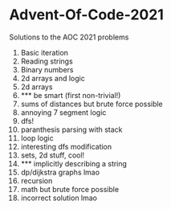 # Advent-Of-Code-2021
Solutions to the AOC 2021 problems

1. Basic iteration
2. Reading strings
3. Binary numbers
4. 2d arrays and logic
5. 2d arrays
6. *** be smart (first non-trivial!)
7. sums of distances but brute force possible
8. annoying 7 segment logic
9. dfs!
10. paranthesis parsing with stack
11. loop logic
12. interesting dfs modification
13. sets, 2d stuff, cool!
14. *** implicitly describing a string
15. dp/dijkstra graphs lmao
16. recursion
17. math but brute force possible
18. incorrect solution lmao